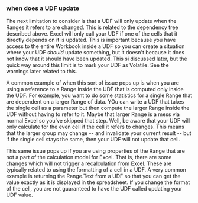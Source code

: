 ### when does a UDF update

The next limitation to consider is that a UDF will only update when the Ranges it refers to are changed. This is related to the dependency tree described above. Excel will only call your UDF if one of the cells that it directly depends on it is updated. This is important because you have access to the entire Workbook inside a UDF so you can create a situation where your UDF _should_ update something, but it doesn't because it does not know that it should have been updated. This si discussed later, but the quick way around this limit is to mark your UDF as Volatile. See the warnings later related to this.

A common example of when this sort of issue pops up is when you are using a reference to a Range inside the UDF that is computed only inside the UDF. For example, you want to do some statistics for a single Range that are dependent on a larger Range of data. YOu can write a UDF that takes the single cell as a parameter but then compute the larger Range inside the UDF without having to refer to it. Maybe that larger Range is a mess via normal Excel so you've skipped that step. Well, be aware that your UDF will only calculate for the even cell if the cell it refers to changes. This means that the larger group may change -- and invalidate your current result -- but if the single cell stays the same, then your UDF will not update that cell.

This same issue pops up if you are using properties of the Range that are not a part of the calculation model for Excel. That is, there are some changes which will not trigger a recalculation from Excel. These are typically related to using the formatting of a cell in a UDF. A very common example is returning the Range.Text from a UDF so that you can get the value exactly as it is displayed in the spreadsheet. If you change the format of the cell, you are not guaranteed to have the UDF called updating your UDF value.
